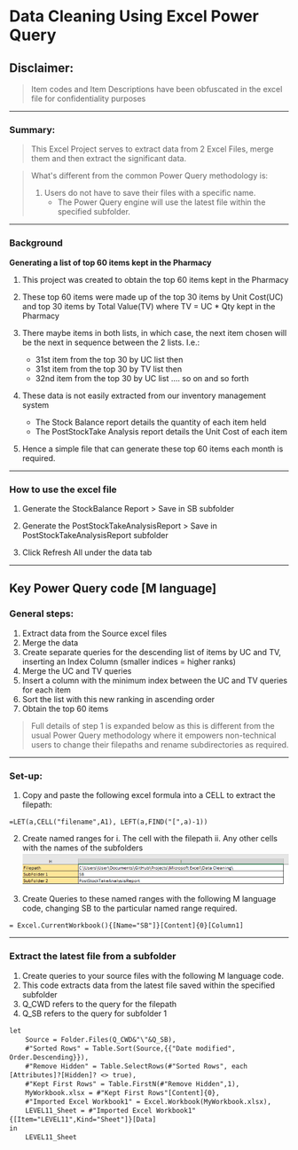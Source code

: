 # Data Cleaning Using Excel Power Query

## Disclaimer:

> Item codes and Item Descriptions have been obfuscated in the excel file for confidentiality purposes

---

### Summary:

> This Excel Project serves to extract data from 2 Excel Files, merge them and then extract the significant data.

> What's different from the common Power Query methodology is:
>
> 1. Users do not have to save their files with a specific name.
>    * The Power Query engine will use the latest file within the specified subfolder.

---

### Background

**Generating a list of top 60 items kept in the Pharmacy**

1.  This project was created to obtain the top 60 items kept in the Pharmacy

2.  These top 60 items were made up of the top 30 items by Unit Cost(UC) and top 30 items by Total Value(TV) where TV = UC \* Qty kept in the Pharmacy

3.  There maybe items in both lists, in which case, the next item chosen will be the next in sequence between the 2 lists. I.e.: 
    * 31st item from the top 30 by UC list then
    * 31st item from the top 30 by TV list then
    * 32nd item from the top 30 by UC list .... so on and so forth

5.  These data is not easily extracted from our inventory management system
    * The Stock Balance report details the quantity of each item held
    * The PostStockTake Analysis report details the Unit Cost of each item
6.  Hence a simple file that can generate these top 60 items each month is required.

---

### How to use the excel file

1. Generate the StockBalance Report > Save in SB subfolder

2. Generate the PostStockTakeAnalysisReport > Save in PostStockTakeAnalysisReport subfolder

3. Click Refresh All under the data tab

---

## Key Power Query code [M language]

### General steps:

1. Extract data from the Source excel files
2. Merge the data
3. Create separate queries for the descending list of items by UC and TV, inserting an Index Column (smaller indices = higher ranks)
4. Merge the UC and TV queries
5. Insert a column with the minimum index between the UC and TV queries for each item
6. Sort the list with this new ranking in ascending order
7. Obtain the top 60 items

> Full details of step 1 is expanded below as this is different from the usual Power Query methodology where it empowers non-technical users to change their filepaths and rename subdirectories as required.

---

### Set-up:

1. Copy and paste the following excel formula into a CELL to extract the filepath:

```
=LET(a,CELL("filename",A1), LEFT(a,FIND("[",a)-1))
```

2. Create named ranges for
   i. The cell with the filepath
   ii. Any other cells with the names of the subfolders
   ![alt text](image.png)

3. Create Queries to these named ranges with the following M language code, changing SB to the particular named range required.

```
= Excel.CurrentWorkbook(){[Name="SB"]}[Content]{0}[Column1]
```

---

### Extract the latest file from a subfolder

1. Create queries to your source files with the following M language code.
2. This code extracts data from the latest file saved within the specified subfolder
3. Q_CWD refers to the query for the filepath
4. Q_SB refers to the query for subfolder 1

```
let
    Source = Folder.Files(Q_CWD&"\"&Q_SB),
    #"Sorted Rows" = Table.Sort(Source,{{"Date modified", Order.Descending}}),
    #"Remove Hidden" = Table.SelectRows(#"Sorted Rows", each [Attributes]?[Hidden]? <> true),
    #"Kept First Rows" = Table.FirstN(#"Remove Hidden",1),
    MyWorkbook.xlsx = #"Kept First Rows"[Content]{0},
    #"Imported Excel Workbook1" = Excel.Workbook(MyWorkbook.xlsx),
    LEVEL11_Sheet = #"Imported Excel Workbook1"{[Item="LEVEL11",Kind="Sheet"]}[Data]
in
    LEVEL11_Sheet

```
